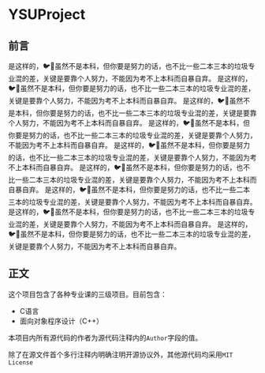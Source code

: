 # YSUProject

## 前言

是这样的，🐦🧱虽然不是本科，但你要是努力的话，也不比一些二本三本的垃圾专业混的差，关键是要靠个人努力，不能因为考不上本科而自暴自弃。 是这样的，🐦🧱虽然不是本科，但你要是努力的话，也不比一些二本三本的垃圾专业混的差，关键是要靠个人努力，不能因为考不上本科而自暴自弃。 是这样的，🐦🧱虽然不是本科，但你要是努力的话，也不比一些二本三本的垃圾专业混的差，关键是要靠个人努力，不能因为考不上本科而自暴自弃。 是这样的，🐦🧱虽然不是本科，但你要是努力的话，也不比一些二本三本的垃圾专业混的差，关键是要靠个人努力，不能因为考不上本科而自暴自弃。 是这样的，🐦🧱虽然不是本科，但你要是努力的话，也不比一些二本三本的垃圾专业混的差，关键是要靠个人努力，不能因为考不上本科而自暴自弃。 是这样的，🐦🧱虽然不是本科，但你要是努力的话，也不比一些二本三本的垃圾专业混的差，关键是要靠个人努力，不能因为考不上本科而自暴自弃。 是这样的，🐦🧱虽然不是本科，但你要是努力的话，也不比一些二本三本的垃圾专业混的差，关键是要靠个人努力，不能因为考不上本科而自暴自弃。 是这样的，🐦🧱虽然不是本科，但你要是努力的话，也不比一些二本三本的垃圾专业混的差，关键是要靠个人努力，不能因为考不上本科而自暴自弃。 是这样的，🐦🧱虽然不是本科，但你要是努力的话，也不比一些二本三本的垃圾专业混的差，关键是要靠个人努力，不能因为考不上本科而自暴自弃。 

## 正文

这个项目包含了各种专业课的三级项目。目前包含：

* C语言
* 面向对象程序设计（C++）

本项目内所有源代码的作者为源代码注释内的`Author`字段的值。

除了在源文件首个多行注释内明确注明开源协议外，其他源代码均采用`MIT License`
